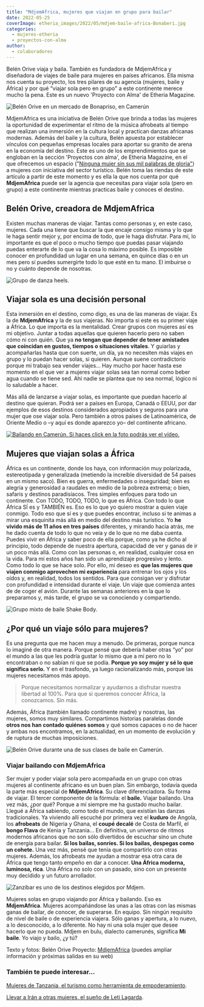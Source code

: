```yaml
---
title: "MdjemAfrica, mujeres que viajan en grupo para bailar"
date: 2022-05-25
coverImage: etheria_images/2022/05/mdjem-baile-africa-Bonaberi.jpg
categories: 
  - mujeres-etheria
  - proyectos-con-alma
author: 
  - colaboradores
---
```


Belén Orive viaja y baila. También es fundadora de MdjemAfrica y diseñadora de viajes de baile para mujeres en países africanos. Ella misma nos cuenta su proyecto, los tres pilares de su agencia (mujeres, baile y África) y por qué “viajar sola pero en grupo" a este continente merece mucho la pena. Este es un nuevo 'Proyecto con Alma' de Etheria Magazine.

![Belén Orive en un mercado de Bonapriso, en Camerún](etheria_images/2022/05/viaje-baile-africa-Belen-Bonapriso.jpg "Belén Orive en Bonapriso (Camerún).")

MdjemAfrica es una iniciativa de Belén Orive que brinda a todas las mujeres la 
oportunidad de experimentar el ritmo de la música afrobeats al tiempo que realizan una 
inmersión en la cultura local y practican danzas africanas modernas. Además del baile y 
la cultura, Belén apuesta por establecer vínculos con pequeñas empresas locales para 
aportar su granito de arena en la economía del destino. Este es uno de los 
emprendimientos que se engloban en la sección 'Proyectos con alma', de Etheria Magazine, 
en el que ofrecemos un espacio ("[Ninguna mujer sin sus mil palabras de 
gloria"](https://etheriamagazine.com/2022/03/08/ayuda-mujeres-emprendedoras-turismo/)) a 
mujeres con iniciativa del sector turístico. Belén toma las riendas de este artículo a 
partir de este momento y es ella la que nos cuenta por qué **MdjemAfrica** puede ser la 
agencia que necesitas para viajar sola (pero en grupo) a este continente mientras 
practicas baile y conoces el destino. 

## Belén Orive, creadora de MdjemAfrica

Existen muchas maneras de viajar. Tantas como personas y, en este caso, mujeres. Cada 
una tiene que buscar la que encaje consigo misma y lo que le haga sentir mejor y, por 
encima de todo, que le haga disfrutar. Para mí, lo importante es que el poco o mucho 
tiempo que puedas pasar viajando puedas enterarte de lo que va la cosa lo máximo 
posible. Es imposible conocer en profundidad un lugar en una semana, en quince días o en 
un mes pero sí puedes sumergirte todo lo que esté en tu mano. El imbuirse o no y cuánto 
depende de nosotras. 

![Grupo de danza heels.](etheria_images/2022/05/mdjem-grupo-Heels.jpg "Grupo de danza heels.")

## Viajar sola es una decisión personal

Esta inmersión en el destino, como digo, es una de las maneras de viajar. Es la de 
**MdjemAfrica** y la de sus viajeras. No importa si este es su primer viaje a África. Lo 
que importa es la mentalidad. Crear grupos con mujeres así es mi objetivo. Juntar a 
todas aquellas que quieren hacerlo pero no saben cómo ni con quién. Que ya **no tengan 
que depender de tener amistades que coincidan en gustos, tiempos o situaciones 
vitales**. Y guiarlas y acompañarlas hasta que con suerte, un día, ya no necesiten más 
viajes en grupo y lo puedan hacer solas, si quieren. Aunque suene contradictorio porque 
mi trabajo sea vender viajes... Hay mucho por hacer hasta ese momento en el que ver a 
mujeres viajar solas sea tan normal como beber agua cuando se tiene sed. Ahí nadie se 
plantea que no sea normal, lógico ni lo saludable a hacer. 

Más allá de lanzarse a viajar solas, es importante que puedan hacerlo al destino que 
quieran. Podrá ser a países en Europa, Canadá o EEUU, por dar ejemplos de esos destinos 
considerados apropiados y seguros para una mujer que ose viajar sola. Pero también a 
otros países de Latinoamérica, de Oriente Medio o –y aquí es donde aparezco yo– del 
continente africano. 

[![Bailando en Camerún. Si haces click en la foto podrás ver el vídeo.](etheria_images/2022/05/mdjem-baile-africa-Bonaberi.jpg "Bailando en Camerún.")](https://www.youtube.com/watch?v=fRPHRhgDJ74)

## Mujeres que viajan solas a África

África es un continente, donde los haya, con información muy polarizada, estereotipada y 
generalizada (metiendo la increíble diversidad de 54 países en un mismo saco). Bien es 
guerra, enfermedades o inseguridad; bien es alegría y generosidad a raudales en medio de 
la pobreza extrema; o bien, safaris y destinos paradisíacos. Tres simples enfoques para 
todo un continente. Con TODO, TODO, TODO, lo que es África. Con todo lo que África SÍ es 
y TAMBIÉN es. Eso es lo que yo quiero mostrar a quien viaje conmigo. Todo eso que sí es 
y que puedes encontrar, incluso si te animas a mirar una esquinita más allá en medio del 
destino más turístico. Yo **he vivido más de 11 años en tres países** diferentes, y 
mirando hacia atrás, me he dado cuenta de todo lo que no veía y de lo que no me daba 
cuenta. Puedes vivir en África y saber poco de ella porque, como ya he dicho al 
principio, todo depende de nuestra apertura, capacidad de ver y ganas de ir un poco más 
allá. Como con las personas o, en realidad, cualquier cosa en la vida. Para mí estos 
años han sido un aprendizaje progresivo y lento. Como todo lo que se hace solo. Por 
ello, mi deseo es **que las mujeres que viajen conmigo aprovechen mi experiencia** para 
entrenar los ojos y los oídos y, en realidad, todos los sentidos. Para que consigan ver 
y disfrutar con profundidad e intensidad durante el viaje. Un viaje que comienza antes 
de de coger el avión. Durante las semanas anteriores en la que lo preparamos y, más 
tarde, el grupo se va conociendo y compartiendo. 

![Grupo mixto de baile Shake Body.](etheria_images/2022/05/mdjem-Shake-Body.jpg "Grupo Shake Body.")

## ¿Por qué un viaje sólo para mujeres?

Es una pregunta que me hacen muy a menudo. De primeras, porque nunca lo imaginé de otra 
manera. Porque pensé que debería haber otras “yo” por el mundo a las que les podría 
gustar lo mismo que a mí pero no lo encontraban o no sabían ni que se podía. **Porque yo 
soy mujer y sé lo que significa serlo.** Y en el trasfondo, ya luego racionalizando más, 
porque las mujeres necesitamos más apoyo. 

> Porque necesitamos normalizar y ayudarnos a disfrutar nuestra libertad al 100%. Para que 
> si queremos conocer África, la conozcamos. Sin más. 

Además, África (también llamado continente madre) y nosotras, las mujeres, somos muy 
similares. Compartimos historias paralelas donde **otros nos han contado quiénes somos** 
y qué somos capaces o no de hacer y ambas nos encontramos, en la actualidad, en un 
momento de evolución y de ruptura de muchas imposiciones. 

![Belén Orive durante una de sus clases de baile en Camerún.](etheria_images/2022/05/Belen-orive-mdjem-camerun.jpg "Belén Orive durante una de sus clases de baile en Camerún.")

### Viajar bailando con MdjemAfrica

Ser mujer y poder viajar sola pero acompañada en un grupo con otras mujeres al 
continente africano es un buen plan. Sin embargo, todavía queda la parte más especial de 
**MdjemAfrica**. Su clave diferenciadora. Su forma de viajar. El tercer componente de la 
fórmula: el **baile.** Viajar bailando. Una vez más, ¿por qué? Porque a mí siempre me ha 
gustado mucho bailar. Llegué a África sabiendo, como todo el mundo, que existían las 
danzas tradicionales. Ya viviendo allí escuché por primera vez el **kuduro** de Angola, 
los **afrobeats** de Nigeria y Ghana, el **coupé decalé** de Costa de Marfil, el **bongo 
Flava** de Kenia y Tanzania... En definitiva, un universo de ritmos modernos africanos 
que no son sólo divertidos de escuchar sino un chute de energía para bailar. **Si los 
bailas, sonríes. Si los bailas, despegas como un cohete.** Una vez más, pensé que tenía 
que compartirlo con otras mujeres. Además, los afrobeats me ayudan a mostrar esa otra 
cara de África que tengo tanto empeño en dar a conocer. **Una África moderna, luminosa, 
rica**. Una África no solo con un pasado, sino con un presente muy decidido y un futuro 
arrollador. 

![Zanzíbar es uno de los destinos elegidos por Mdjem.](etheria_images/2022/05/zanzibar-viaje-baile-djem.jpg "Zanzíbar es uno de los destinos elegidos por Mdjem. © Zeynep Gokalp")

Mujeres solas en grupo viajando por África y bailando. Eso es **MdjemAfrica**. Mujeres 
acompañándose las unas a las otras con las mismas ganas de bailar, de conocer, de 
superarse. En equipo. Sin ningún requisito de nivel de baile o de experiencia viajera. 
Sólo ganas y apertura, a lo nuevo, a lo desconocido, a lo diferente. No hay ni una sola 
mujer que desee hacerlo que no pueda. Mdjem en bulu, dialecto camerunés, significa **Mi 
baile**. Yo viajo y bailo, ¿y tú? 

Texto y fotos: Belén Orive Proyecto: [MdjemAfrica](https://mdjem.com/) (puedes ampliar 
información y próximas salidas en su web) 

### También te puede interesar…

[Mujeres de Tanzania, el turismo como herramienta de 
empoderamiento](https://etheriamagazine.com/2022/03/07/empoderar-con-el-turismo-mujeres-de-tanzania/). 

[Llevar a Irán a otras mujeres, el sueño de Leti 
Lagarda](https://etheriamagazine.com/2022/04/01/iran-en-grupo-de-mujeres/).
